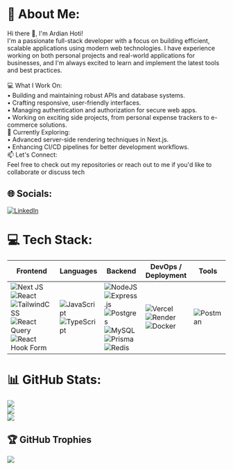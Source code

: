# 💫 About Me:

Hi there 👋, I'm Ardian Hoti!<br>I'm a passionate full-stack developer with a focus on building efficient, scalable applications using modern web technologies. I have experience working on both personal projects and real-world applications for businesses, and I'm always excited to learn and implement the latest tools and best practices.<br><br>💻 What I Work On:<br>• Building and maintaining robust APIs and database systems.<br>• Crafting responsive, user-friendly interfaces.<br>• Managing authentication and authorization for secure web apps.<br>• Working on exciting side projects, from personal expense trackers to e-commerce solutions.<br>🌱 Currently Exploring:<br>• Advanced server-side rendering techniques in Next.js.<br>• Enhancing CI/CD pipelines for better development workflows.<br>📫 Let's Connect:<br>Feel free to check out my repositories or reach out to me if you'd like to collaborate or discuss tech

## 🌐 Socials:

[![LinkedIn](https://img.shields.io/badge/LinkedIn-%230077B5.svg?logo=linkedin&logoColor=white)](https://linkedin.com/in/ardian-hoti)

# 💻 Tech Stack:

| Frontend                                                                                                                                                                                                                                                                                                                                                                                                                                                                                                                                                                                                            | Languages                                                                                                                                                                                                                                             | Backend                                                                                                                                                                                                                                                                                                                                                                                                                                                                                                                                                                                                                                                                       | DevOps / Deployment                                                                                                                                                                                                                                                                                                                  | Tools                                                                                                    |
| ------------------------------------------------------------------------------------------------------------------------------------------------------------------------------------------------------------------------------------------------------------------------------------------------------------------------------------------------------------------------------------------------------------------------------------------------------------------------------------------------------------------------------------------------------------------------------------------------------------------- | ----------------------------------------------------------------------------------------------------------------------------------------------------------------------------------------------------------------------------------------------------- | ----------------------------------------------------------------------------------------------------------------------------------------------------------------------------------------------------------------------------------------------------------------------------------------------------------------------------------------------------------------------------------------------------------------------------------------------------------------------------------------------------------------------------------------------------------------------------------------------------------------------------------------------------------------------------- | ------------------------------------------------------------------------------------------------------------------------------------------------------------------------------------------------------------------------------------------------------------------------------------------------------------------------------------ | -------------------------------------------------------------------------------------------------------- |
| ![Next JS](https://img.shields.io/badge/Next-black?style=for-the-badge&logo=next.js&logoColor=white) ![React](https://img.shields.io/badge/react-%2320232a.svg?style=for-the-badge&logo=react&logoColor=%2361DAFB) ![TailwindCSS](https://img.shields.io/badge/tailwindcss-%2338B2AC.svg?style=for-the-badge&logo=tailwind-css&logoColor=white) ![React Query](https://img.shields.io/badge/-React%20Query-FF4154?style=for-the-badge&logo=react%20query&logoColor=white) ![React Hook Form](https://img.shields.io/badge/React%20Hook%20Form-%23EC5990.svg?style=for-the-badge&logo=reacthookform&logoColor=white) | ![JavaScript](https://img.shields.io/badge/javascript-%23323330.svg?style=for-the-badge&logo=javascript&logoColor=%23F7DF1E) ![TypeScript](https://img.shields.io/badge/typescript-%23007ACC.svg?style=for-the-badge&logo=typescript&logoColor=white) | ![NodeJS](https://img.shields.io/badge/node.js-6DA55F?style=for-the-badge&logo=node.js&logoColor=white) ![Express.js](https://img.shields.io/badge/express.js-%23404d59.svg?style=for-the-badge&logo=express&logoColor=%2361DAFB) ![Postgres](https://img.shields.io/badge/postgres-%23316192.svg?style=for-the-badge&logo=postgresql&logoColor=white) ![MySQL](https://img.shields.io/badge/mysql-4479A1.svg?style=for-the-badge&logo=mysql&logoColor=white) ![Prisma](https://img.shields.io/badge/Prisma-3982CE?style=for-the-badge&logo=Prisma&logoColor=white) ![Redis](https://img.shields.io/badge/redis-%23DD0031.svg?style=for-the-badge&logo=redis&logoColor=white) | ![Vercel](https://img.shields.io/badge/vercel-%23000000.svg?style=for-the-badge&logo=vercel&logoColor=white) ![Render](https://img.shields.io/badge/Render-%46E3B7.svg?style=for-the-badge&logo=render&logoColor=white) ![Docker](https://img.shields.io/badge/docker-%230db7ed.svg?style=for-the-badge&logo=docker&logoColor=white) | ![Postman](https://img.shields.io/badge/Postman-FF6C37?style=for-the-badge&logo=postman&logoColor=white) |

# 📊 GitHub Stats:

![](https://github-readme-stats.vercel.app/api?username=Ardian-Hoti&theme=dark&hide_border=true&include_all_commits=false&count_private=false)<br/>
![](https://github-readme-streak-stats.herokuapp.com/?user=Ardian-Hoti&theme=dark&hide_border=true)<br/>
![](https://github-readme-stats.vercel.app/api/top-langs/?username=Ardian-Hoti&theme=dark&hide_border=true&include_all_commits=false&count_private=false&layout=compact)

## 🏆 GitHub Trophies

![](https://github-profile-trophy.vercel.app/?username=Ardian-Hoti&theme=radical&no-frame=false&no-bg=true&margin-w=4)

